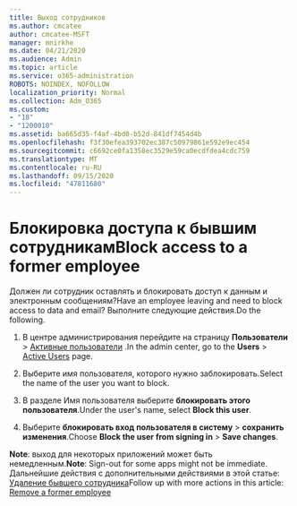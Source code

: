 ```yaml
---
title: Выход сотрудников
ms.author: cmcatee
author: cmcatee-MSFT
manager: mnirkhe
ms.date: 04/21/2020
ms.audience: Admin
ms.topic: article
ms.service: o365-administration
ROBOTS: NOINDEX, NOFOLLOW
localization_priority: Normal
ms.collection: Adm_O365
ms.custom:
- "18"
- "1200010"
ms.assetid: ba665d35-f4af-4bd0-b52d-841df7454d4b
ms.openlocfilehash: f3f30efea393702ec387c50979861e592e9ec454
ms.sourcegitcommit: c6692ce0fa1358ec3529e59ca0ecdfdea4cdc759
ms.translationtype: MT
ms.contentlocale: ru-RU
ms.lasthandoff: 09/15/2020
ms.locfileid: "47811680"
---
```

# <a name="block-access-to-a-former-employee"></a><span data-ttu-id="fad39-102">Блокировка доступа к бывшим сотрудникам</span><span class="sxs-lookup"><span data-stu-id="fad39-102">Block access to a former employee</span></span>

<span data-ttu-id="fad39-103">Должен ли сотрудник оставлять и блокировать доступ к данным и электронным сообщениям?</span><span class="sxs-lookup"><span data-stu-id="fad39-103">Have an employee leaving and need to block access to data and email?</span></span> <span data-ttu-id="fad39-104">Выполните следующие действия.</span><span class="sxs-lookup"><span data-stu-id="fad39-104">Do the following.</span></span>
  
1. <span data-ttu-id="fad39-105">В центре администрирования перейдите на страницу **Пользователи** \> [Активные пользователи](https://go.microsoft.com/fwlink/p/?linkid=834822) .</span><span class="sxs-lookup"><span data-stu-id="fad39-105">In the admin center, go to the **Users** \> [Active Users](https://go.microsoft.com/fwlink/p/?linkid=834822) page.</span></span>

2. <span data-ttu-id="fad39-106">Выберите имя пользователя, которого нужно заблокировать.</span><span class="sxs-lookup"><span data-stu-id="fad39-106">Select the name of the user you want to block.</span></span>

3. <span data-ttu-id="fad39-107">В разделе Имя пользователя выберите **блокировать этого пользователя**.</span><span class="sxs-lookup"><span data-stu-id="fad39-107">Under the user's name, select **Block this user**.</span></span>

4. <span data-ttu-id="fad39-108">Выберите **блокировать вход пользователя в систему** \> **сохранить изменения**.</span><span class="sxs-lookup"><span data-stu-id="fad39-108">Choose **Block the user from signing in** \> **Save changes**.</span></span>

<span data-ttu-id="fad39-109">**Note**: выход для некоторых приложений может быть немедленным.</span><span class="sxs-lookup"><span data-stu-id="fad39-109">**Note**: Sign-out for some apps might not be immediate.</span></span> <span data-ttu-id="fad39-110">Дальнейшие действия с дополнительными действиями в этой статье: [Удаление бывшего сотрудника](https://docs.microsoft.com/microsoft-365/admin/add-users/remove-former-employee)</span><span class="sxs-lookup"><span data-stu-id="fad39-110">Follow up with more actions in this article: [Remove a former employee](https://docs.microsoft.com/microsoft-365/admin/add-users/remove-former-employee)</span></span>